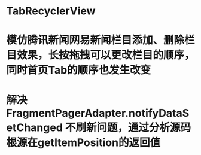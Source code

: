 # TabRecyclerView
# 模仿腾讯新闻网易新闻栏目添加、删除栏目效果，长按拖拽可以更改栏目的顺序，同时首页Tab的顺序也发生改变
# 解决FragmentPagerAdapter.notifyDataSetChanged 不刷新问题，通过分析源码根源在getItemPosition的返回值
